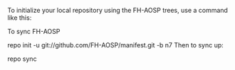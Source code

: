 To initialize your local repository using the FH-AOSP trees, use a command like this:

To sync FH-AOSP

repo init -u git://github.com/FH-AOSP/manifest.git -b n7
Then to sync up:

repo sync
